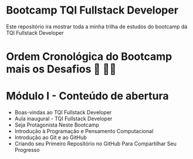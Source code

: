 # Bootcamp TQI Fullstack Developer
Este repositório ira mostrar toda a minha trilha de estudos do bootcamp da TQI Fullstack Developer

# Ordem Cronológica do Bootcamp mais os Desafios :pencil: :man_technologist:
# Módulo I - Conteúdo de abertura

- Boas-vindas ao TQI Fullstack Developer
- Aula inaugural - TQI Fullstack Developer
- Seja Protagonista Neste Bootcamp
- Introdução à Programação e Pensamento Computacional
- Introdução ao Git e ao GitHub
- Criando seu Primeiro Repositório no GitHub Para Compartilhar Seu Progresso
